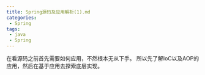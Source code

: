 ```yaml
---
title: Spring源码及应用解析(1).md
categories:
 - Spring
tags:
 - java
 - Spring
---
```


在看源码之前首先需要如何应用，不然根本无从下手。
所以先了解IoC以及AOP的应用，然后在基于应用去探索底层实现。





